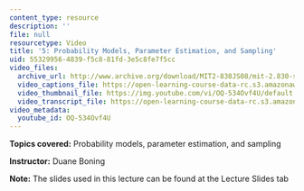 ```yaml
---
content_type: resource
description: ''
file: null
resourcetype: Video
title: '5: Probability Models, Parameter Estimation, and Sampling'
uid: 55329956-4839-f5c8-81fd-3e5c8fe7f5cc
video_files:
  archive_url: http://www.archive.org/download/MIT2-830JS08/mit-2.830-s08-lec05_300k.mp4
  video_captions_file: https://open-learning-course-data-rc.s3.amazonaws.com/2-830j-control-of-manufacturing-processes-sma-6303-spring-2008/35422fb670325bc88e473e429303124f_OQ-534Ovf4U.vtt
  video_thumbnail_file: https://img.youtube.com/vi/OQ-534Ovf4U/default.jpg
  video_transcript_file: https://open-learning-course-data-rc.s3.amazonaws.com/2-830j-control-of-manufacturing-processes-sma-6303-spring-2008/8dbed59f5cd8d6d8bd0e2aba1d6edfd4_OQ-534Ovf4U.pdf
video_metadata:
  youtube_id: OQ-534Ovf4U
---
```


**Topics covered:** Probability models, parameter estimation, and sampling

**Instructor:** Duane Boning

**Note:** The slides used in this lecture can be found at the Lecture Slides tab